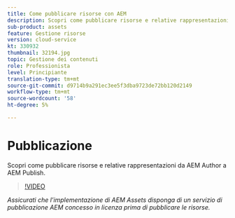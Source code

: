 ```yaml
---
title: Come pubblicare risorse con AEM
description: Scopri come pubblicare risorse e relative rappresentazioni da AEM Author a AEM Publish.
sub-product: assets
feature: Gestione risorse
version: cloud-service
kt: 330932
thumbnail: 32194.jpg
topic: Gestione dei contenuti
role: Professionista
level: Principiante
translation-type: tm+mt
source-git-commit: d9714b9a291ec3ee5f3dba9723de72bb120d2149
workflow-type: tm+mt
source-wordcount: '58'
ht-degree: 5%

---
```



# Pubblicazione

Scopri come pubblicare risorse e relative rappresentazioni da AEM Author a AEM Publish.

>[!VIDEO](https://video.tv.adobe.com/v/330932/?quality=12&learn=on&hidetitle=true)

_Assicurati che l’implementazione di AEM Assets disponga di un servizio di pubblicazione AEM concesso in licenza prima di pubblicare le risorse._